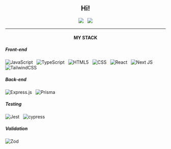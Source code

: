 <h2 align="center">Hi!</h2>

<p></p>

<p align="center">
<a href="https://www.linkedin.com/in/artemrasskazimov/"><img src="https://img.shields.io/badge/linkedin-%230077B5.svg?style=for-the-badge&logo=linkedin&logoColor=white" /></a>
&nbsp;
<a href="mailto:artem.rasskazimov@gmail.com"><img src="https://img.shields.io/badge/Gmail-D14836?style=for-the-badge&logo=gmail&logoColor=white" /></a>
</p>
<hr>

<h4 align="center">MY STACK</h4>

<h5>Front-end</h5>

![JavaScript](https://img.shields.io/badge/JavaScript-F0DB4F.svg?style=for-the-badge&logo=javascript&logoColor=black)
&nbsp;
![TypeScript](https://img.shields.io/badge/typescript-3b0764.svg?style=for-the-badge&logo=typescript&logoColor=white)
&nbsp;
![HTML5](https://img.shields.io/badge/HTML-166534.svg?style=for-the-badge&logo=html5&logoColor=white)
&nbsp;
![CSS](https://img.shields.io/badge/CSS-d97706.svg?style=for-the-badge&logo=css3&logoColor=white)
&nbsp;
![React](https://img.shields.io/badge/React-%2320232a.svg?style=for-the-badge&logo=react&logoColor=%2361DAFB)
&nbsp;
![Next JS](https://img.shields.io/badge/Next.js-1E40AF?style=for-the-badge&logo=next.js&logoColor=white)
&nbsp;
![TailwindCSS](https://img.shields.io/badge/tailwindcss-0e7490.svg?style=for-the-badge&logo=tailwind-css&logoColor=white)

<h5>Back-end</h5>

![Express.js](https://img.shields.io/badge/Express-%23404d59.svg?style=for-the-badge&logo=express&logoColor=%2361DAFB)
&nbsp;
![Prisma](https://img.shields.io/badge/Prisma-991b1b?style=for-the-badge&logo=Prisma&logoColor=white)

<h5>Testing</h5>

![Jest](https://img.shields.io/badge/-jest-%23C21325?style=for-the-badge&logo=jest&logoColor=white)
&nbsp;
![cypress](https://img.shields.io/badge/-cypress-%23E5E5E5?style=for-the-badge&logo=cypress&logoColor=058a5e)

<h5>Validation</h5>

![Zod](https://img.shields.io/badge/-zod-%2324524f?style=for-the-badge&logo=zod&logoColor=058a5e)
